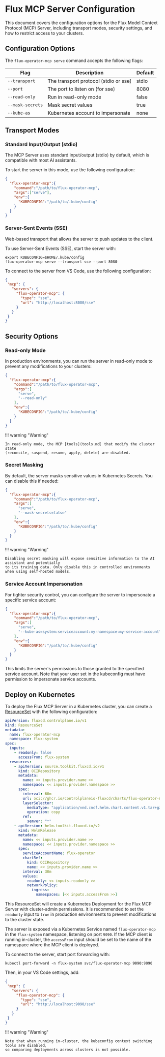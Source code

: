 # Flux MCP Server Configuration

This document covers the configuration options for the Flux Model Context Protocol (MCP) Server,
including transport modes, security settings, and how to restrict access to your clusters.

## Configuration Options

The `flux-operator-mcp serve` command accepts the following flags:

| Flag             | Description                           | Default |
|------------------|---------------------------------------|---------|
| `--transport`    | The transport protocol (stdio or sse) | stdio   |
| `--port`         | The port to listen on (for sse)       | 8080    |
| `--read-only`    | Run in read-only mode                 | false   |
| `--mask-secrets` | Mask secret values                    | true    |
| `--kube-as`      | Kubernetes account to impersonate     | none    |

## Transport Modes

### Standard Input/Output (stdio)

The MCP Server uses standard input/output (stdio) by default, which is compatible with most AI assistants.

To start the server in this mode, use the following configuration:

```json
{
  "flux-operator-mcp":{
    "command":"/path/to/flux-operator-mcp",
    "args":["serve"],
    "env":{
      "KUBECONFIG":"/path/to/.kube/config"
    }
  }
}
```

### Server-Sent Events (SSE)

Web-based transport that allows the server to push updates to the client.

To use Server-Sent Events (SSE), start the server with:

```shell
export KUBECONFIG=$HOME/.kube/config
flux-operator-mcp serve --transport sse --port 8080
```

To connect to the server from VS Code, use the following configuration:

```json
{
 "mcp": {
   "servers": {
     "flux-operator-mcp": {
       "type": "sse",
       "url": "http://localhost:8080/sse"
     }
   }
 }
}
```

## Security Options

### Read-only Mode

In production environments, you can run the server in read-only mode to prevent any modifications to your clusters:

```json
{
  "flux-operator-mcp":{
    "command":"/path/to/flux-operator-mcp",
    "args":[
      "serve",
      "--read-only"
    ],
    "env":{
      "KUBECONFIG":"/path/to/.kube/config"
    }
  }
}
```

!!! warning "Warning"

    In read-only mode, the MCP [tools](tools.md) that modify the cluster state
    (reconcile, suspend, resume, apply, delete) are disabled.

### Secret Masking

By default, the server masks sensitive values in Kubernetes Secrets. You can disable this if needed:

```json
{
  "flux-operator-mcp":{
    "command":"/path/to/flux-operator-mcp",
    "args":[
      "serve",
      "--mask-secrets=false"
    ],
    "env":{
      "KUBECONFIG":"/path/to/.kube/config"
    }
  }
}
```

!!! warning "Warning"

    Disabling secret masking will expose sensitive information to the AI assistant and potentially
    to its training data. Only disable this in controlled environments when using self-hosted models.

### Service Account Impersonation

For tighter security control, you can configure the server to impersonate a specific service account:

```json
{
  "flux-operator-mcp":{
    "command":"/path/to/flux-operator-mcp",
    "args":[
      "serve",
      "--kube-as=system:serviceaccount:my-namespace:my-service-account"
    ],
    "env":{
      "KUBECONFIG":"/path/to/.kube/config"
    }
  }
}
```

This limits the server's permissions to those granted to the specified service account.
Note that your user set in the kubeconfig must have permission to impersonate service accounts.

## Deploy on Kubernetes

To deploy the Flux MCP Server in a Kubernetes cluster, you can create a
[ResourceSet](../operator/resourcesets/app-definition.md) with the following configuration:

```yaml
apiVersion: fluxcd.controlplane.io/v1
kind: ResourceSet
metadata:
  name: flux-operator-mcp
  namespace: flux-system
spec:
  inputs:
    - readonly: false
      accessFrom: flux-system
  resources:
    - apiVersion: source.toolkit.fluxcd.io/v1
      kind: OCIRepository
      metadata:
        name: << inputs.provider.name >>
        namespace: << inputs.provider.namespace >>
      spec:
        interval: 60m
        url: oci://ghcr.io/controlplaneio-fluxcd/charts/flux-operator-mcp
        layerSelector:
          mediaType: "application/vnd.cncf.helm.chart.content.v1.tar+gzip"
          operation: copy
        ref:
          semver: "*"
    - apiVersion: helm.toolkit.fluxcd.io/v2
      kind: HelmRelease
      metadata:
        name: << inputs.provider.name >>
        namespace: << inputs.provider.namespace >>
      spec:
        serviceAccountName: flux-operator
        chartRef:
          kind: OCIRepository
          name: << inputs.provider.name >>
        interval: 30m
        values:
          readonly: << inputs.readonly >>
          networkPolicy:
            ingress:
              namespaces: [<< inputs.accessFrom >>]
```

This ResourceSet will create a Kubernetes Deployment for the Flux MCP Server
with cluster-admin permissions. It is recommended to set the `readonly` input to `true`
in production environments to prevent modifications to the cluster state.

The server is exposed via a Kubernetes Service named `flux-operator-mcp`
in the `flux-system` namespace, listening on port `9090`. If the MCP client
is running in-cluster, the `accessFrom` input should be set to the name of the
namespace where the MCP client is deployed.

To connect to the server, start port forwarding with:

```shell
kubectl port-forward -n flux-system svc/flux-operator-mcp 9090:9090
```

Then, in your VS Code settings, add:

```json
{
 "mcp": {
   "servers": {
     "flux-operator-mcp": {
       "type": "sse",
       "url": "http://localhost:9090/sse"
     }
   }
 }
}
```

!!! warning "Warning"

    Note that when running in-cluster, the kubeconfig context switching tools are disabled,
    so comparing deployments across clusters is not possible.
